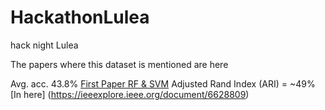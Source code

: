 # HackathonLulea
hack night Lulea


The papers where this dataset is mentioned are here 

Avg. acc. 43.8% [First Paper RF & SVM](https://www.sciencedirect.com/science/article/pii/S0167865513004224#t0005)
Adjusted Rand Index (ARI) = ~49% [In here] (https://ieeexplore.ieee.org/document/6628809)